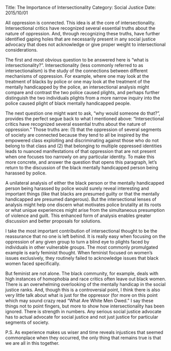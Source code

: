 Title: The Importance of Intersectionality
Category: Social Justice
Date: 2015/10/01

All oppression is connected. This idea is at the core of intersectionality. Intersectional critics have recognized several essential truths about the nature of oppression. And, through recognizing these truths, have further identified gaping holes that are necessarily present in any social justice advocacy that does not acknowledge or give proper weight to intersectional considerations.

The first and most obvious question to be answered here is “what is intersectionality?”. Intersectionality (less commonly referred to as intersectionalism) is the study of the connections between different mechanisms of oppression. For example, where one may look at the treatment of blacks by police or one may look at the treatment of the mentally handicapped by the police, an intersectional analysis might compare and contrast the two police caused plights, and perhaps further distinguish the two individuals plights from a more narrow inquiry into the police caused plight of black mentally handicapped people.

The next question one might want to ask, “why would someone do that?”, provides the perfect segue back to what I mentioned above: “Intersectional critics have recognized several essential truths about the nature of oppression.” Those truths are: (1) that the oppression of several segments of society are connected because they tend to all be inspired by the empowered class exploiting and discriminating against those who do not belong to that class and (2) that belonging to multiple oppressed identities leads to nuanced manifestations of that oppression that are not present when one focuses too narrowly on any particular identity. To make this more concrete, and answer the question that opens this paragraph, let’s return to the discussion of the black mentally handicapped person being harassed by police.

A unilateral analysis of either the black person or the mentally handicapped person being harassed by police would surely reveal interesting and important things (like that blacks are presumed guilty or that the mentally handicapped are presumed dangerous). But the intersectional lenses of analysis might help one discern what motivates police brutality at its roots or what unique experiences might arise from the simultaneous presumption of violence and guilt. This enhanced form of analysis enables greater discussion and better proposals for solutions.

I take the most important contribution of intersectional thought to be the reassurance that no one is left behind. It is really easy when focusing on the oppression of any given group to turn a blind eye to plights faced by individuals in other vulnerable groups. The most commonly promulgated example is early feminist thought. When feminist focused on women’s issues exclusively, they routinely failed to acknowledge issues that black women faced specifically. 

But feminist are not alone. The black community, for example, deals with high instances of homophobia and race critics often leave out black women. There is an overwhelming overlooking of the mentally handicap in the social justice ranks. And, though this is a controversial point, I think there is also very little talk about what is just for the oppressor (for more on this point which may sound crazy read “What Are White Men Owed.” I say these things not to point fingers, but more to show how intersectionality has been ignored. There is strength in numbers. Any serious social justice advocate has to actual advocate for social justice and not just justice for particular segments of society.

P.S. As experience makes us wiser and time reveals injustices that seemed commonplace when they occurred, the only thing that remains true is that we are all in this together.



